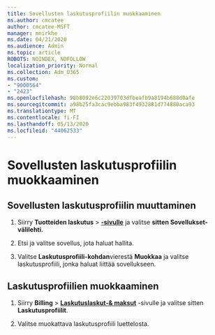 ```yaml
---
title: Sovellusten laskutusprofiilin muokkaaminen
ms.author: cmcatee
author: cmcatee-MSFT
manager: mnirkhe
ms.date: 04/21/2020
ms.audience: Admin
ms.topic: article
ROBOTS: NOINDEX, NOFOLLOW
localization_priority: Normal
ms.collection: Adm_O365
ms.custom:
- "9000564"
- "2423"
ms.openlocfilehash: 98b8092e6c22039703dfbeafb9a8194b688d0afe
ms.sourcegitcommit: a98b25fa3cac9ebba983f4932881d774880aca93
ms.translationtype: MT
ms.contentlocale: fi-FI
ms.lasthandoff: 05/13/2020
ms.locfileid: "44062533"
---
```

# <a name="edit-billing-profile-for-apps"></a>Sovellusten laskutusprofiilin muokkaaminen

## <a name="to-change-the-billing-profile-on-apps"></a>Sovellusten laskutusprofiilin muuttaminen

1. Siirry **Tuotteiden laskutus**  >  **[-sivulle](https://go.microsoft.com/fwlink/p/?linkid=842054)** ja valitse **sitten Sovellukset-välilehti.**

2. Etsi ja valitse sovellus, jota haluat hallita.  

3. Valitse **Laskutusprofiili-kohdan**vierestä **Muokkaa** ja valitse laskutusprofiili, jonka haluat liittää sovellukseen.

## <a name="edit-billing-profiles"></a>Laskutusprofiilien muokkaaminen

1. Siirry **Billing**  >  **[Laskutuslaskut-& maksut](https://go.microsoft.com/fwlink/p/?linkid=848039)** -sivulle ja valitse sitten **Laskutusprofiilit**.

2. Valitse muokattava laskutusprofiili luettelosta.